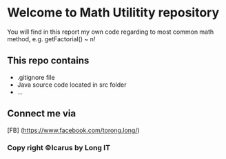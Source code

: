 # Welcome to Math Utilitity repository
You will find in this report my own code
regarding to most common math method, e.g.
getFactorial() ~ n!

## This repo contains 
* .gitignore file
* Java source code located in src folder
* ...
## Connect me via
[FB] (https://www.facebook.com/torong.long/)

### Copy right ©Icarus by Long IT